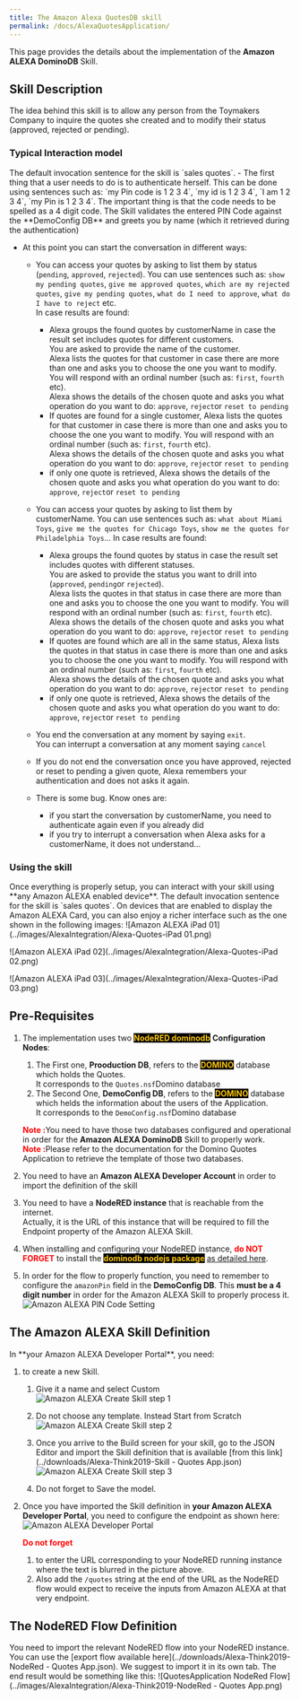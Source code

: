 ```yaml
---
title: The Amazon Alexa QuotesDB skill
permalink: /docs/AlexaQuotesApplication/
---
```


This page provides the details about the implementation of the **Amazon ALEXA DominoDB** Skill.  

<h2>Skill Description</h2>
The idea behind this skill is to allow any person from the Toymakers Company to inquire the quotes she created and to modify their status (approved, rejected or pending).

<h3>Typical Interaction model</h3>
The default invocation sentence for the skill is `sales quotes`. 
-   The first thing that a user needs to do is to authenticate herself.  
    This can be done using sentences such as: `my Pin code is 1 2 3 4`, `my id is 1 2 3 4`, `I am 1 2 3 4`, `my Pin is 1 2 3 4`.  
    The important thing is that the code needs to be spelled as a 4 digit code.  
    The Skill validates the entered PIN Code against the **DemoConfig DB** and greets you by name (which it retrieved during the authentication)  

-   At this point you can start the conversation in different ways:
    -   You can access your quotes by asking to list them by status (`pending`, `approved`, `rejected`). You can use sentences such as: `show my pending quotes`, `give me approved quotes`, `which are my rejected quotes`, `give my pending quotes`, `what do I need to approve`, `what do I have to reject` etc.  
    In case results are found:
        - Alexa groups the found quotes by customerName in case the result set includes quotes for different customers.  
        You are asked to provide the name of the customer.  
        Alexa lists the quotes for that customer in case there are more than one and asks you to choose the one you want to modify. You will respond with an ordinal number (such as: `first`, `fourth` etc).  
        Alexa shows the details of the chosen quote and asks you what operation do you want to do: `approve`, `reject`or `reset to pending`
        - If quotes are found for a single customer, Alexa lists the quotes for that customer in case there is more than one and asks you to choose the one you want to modify. You will respond with an ordinal number (such as: `first`, `fourth` etc).  
        Alexa shows the details of the chosen quote and asks you what operation do you want to do: `approve`, `reject`or `reset to pending`
        - if only one quote is retrieved, Alexa shows the details of the chosen quote and asks you what operation do you want to do: `approve`, `reject`or `reset to pending`   


    - You can access your quotes by asking to list them by customerName. You can use sentences such as: `what about Miami Toys`, `give me the quotes for Chicago Toys`, `show me the quotes for Philadelphia Toys`...
    In case results are found:
        - Alexa groups the found quotes by status in case the result set includes quotes with different statuses.  
        You are asked to provide the status you want to drill into (`approved`, `pending`or `rejected`).  
        Alexa lists the quotes in that status in case there are more than one and asks you to choose the one you want to modify. You will respond with an ordinal number (such as: `first`, `fourth` etc).  
        Alexa shows the details of the chosen quote and asks you what operation do you want to do: `approve`, `reject`or `reset to pending`
        - If quotes are found which are all in the same status, Alexa lists the quotes in that status in case there is more than one and asks you to choose the one you want to modify. You will respond with an ordinal number (such as: `first`, `fourth` etc).  
        Alexa shows the details of the chosen quote and asks you what operation do you want to do: `approve`, `reject`or `reset to pending`
        - if only one quote is retrieved, Alexa shows the details of the chosen quote and asks you what operation do you want to do: `approve`, `reject`or `reset to pending`  

    - You end the conversation at any moment by saying `exit`.  
    You can interrupt a conversation at any moment saying `cancel`

    - If you do not end the conversation once you have approved, rejected or reset to pending a given quote, Alexa remembers your authentication and does not asks it again.  

    - There is some bug. Know ones are:
      - if you start the conversation by customerName, you need to authenticate again even if you already did
      - if you try to interrupt a conversation when Alexa asks for a customerName, it does not understand...

<h3>Using the skill</h3>
Once everything is properly setup, you can interact with your skill using **any Amazon ALEXA enabled device**.  
The default invocation sentence for the skill is `sales quotes`.  
On devices that are enabled to display the Amazon ALEXA Card, you can also enjoy a richer interface such as the one shown in the following images:
![Amazon ALEXA iPad 01](../images/AlexaIntegration/Alexa-Quotes-iPad 01.png)

![Amazon ALEXA iPad 02](../images/AlexaIntegration/Alexa-Quotes-iPad 02.png)

![Amazon ALEXA iPad 03](../images/AlexaIntegration/Alexa-Quotes-iPad 03.png)



<h2>Pre-Requisites</h2>

1.  The implementation uses two <strong style="color: #FEC70B; background-color: black">NodeRED dominodb</strong> **Configuration Nodes**:
    1.  The First one, **Prooduction DB**, refers to the <strong style="color: #FEC70B; background-color: black">DOMINO</strong> database which holds the Quotes.  
        It corresponds to the `Quotes.nsf`Domino database
    2.  The Second One, **DemoConfig DB**, refers to the <strong style="color: #FEC70B; background-color: black">DOMINO</strong> database which helds the information about the  users of the Application.  
        It corresponds to the `DemoConfig.nsf`Domino database

    <strong style="color:red">Note :</strong>You need to have those two databases configured and operational in order for the **Amazon ALEXA DominoDB** Skill to properly work.  
    <strong style="color:red">Note :</strong>Please refer to the documentation for the Domino Quotes Application to retrieve the template of those two databases. 

2.  You need to have an **Amazon ALEXA Developer Account** in order to import the definition of the skill  

3.  You need to have a **NodeRED instance** that is reachable from the internet.  
Actually, it is the URL of this instance that will be required to fill the Endpoint property of the Amazon ALEXA Skill.  

4.  When installing and configuring your NodeRED instance, <strong style="color:red">do NOT FORGET</strong> to install the <strong style="color: #FEC70B; background-color: black">dominodb nodejs package</strong> [as detailed here](../info-intro/).  

5.  In order for the flow to properly function, you need to remember to configure the `amazonPin` field in the **DemoConfig DB**. This **must be a 4 digit number** in order for the Amazon ALEXA Skill to properly process it.
![Amazon ALEXA PIN Code Setting](../images/AlexaIntegration/Alexa-pinCode-setting.png)

<h2>The Amazon ALEXA Skill Definition</h2>
In **your Amazon ALEXA Developer Portal**, you need:

1.  to create a new Skill.
    1.  Give it a name and select Custom  
    ![Amazon ALEXA Create Skill step 1](../images/AlexaIntegration/Alexa-importSkill-01.png)  

    2.  Do not choose any template. Instead Start from Scratch  
    ![Amazon ALEXA Create Skill step 2](../images/AlexaIntegration/Alexa-importSkill-02.png)

    3.  Once you arrive to the Build screen for your skill, go to the JSON Editor and import the Skill definition that is available [from this link](../downloads/Alexa-Think2019-Skill - Quotes App.json)
    ![Amazon ALEXA Create Skill step 3](../images/AlexaIntegration/Alexa-importSkill-03.png)

    4.  Do not forget to Save the model.

2.  Once you have imported the Skill definition in **your Amazon ALEXA Developer Portal**, you need to configure the endpoint as shown here:
    ![Amazon ALEXA Developer Portal](../images/AlexaIntegration/Alexa-quotes-skill-01.png)

    <strong style="color:red">Do not forget</strong> 
    1.  to enter the URL corresponding to your NodeRED running instance where the text is blurred in the picture above.
    2.  Also add the `/quotes` string at the end of the URL as the NodeRED flow would expect to receive the inputs from Amazon ALEXA at that very endpoint.

<h2>The NodeRED Flow Definition</h2>
You need to import the relevant NodeRED flow into your NodeRED instance. You can use the [export flow available here](../downloads/Alexa-Think2019-NodeRed - Quotes App.json).  
We suggest to import it in its own tab. The end result would be something like this:
![QuotesApplication NodeRed Flow](../images/AlexaIntegration/Alexa-Think2019-NodeRed - Quotes App.png)
